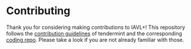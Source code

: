 # Contributing

Thank you for considering making contributions to IAVL+!
This repository follows the [contribution guidelines] of tendermint and the corresponding [coding repo].
Please take a look if you are not already familiar with those.

[contribution guidelines]: https://github.com/evdatsion/tendermint/blob/master/CONTRIBUTING.md
[coding repo]: https://github.com/evdatsion/coding
